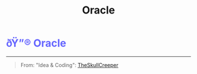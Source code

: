 ﻿---
lang: en-US
title: Oracle
prev: Observer
next: Pacifist
---
# <font color="#6666ff">ðŸ”® <b>Oracle</b></font> <Badge text="Support" type="tip" vertical="middle"/>
---

> From: "Idea & Coding": [TheSkullCreeper](https://github.com/Loonie-Toons)


